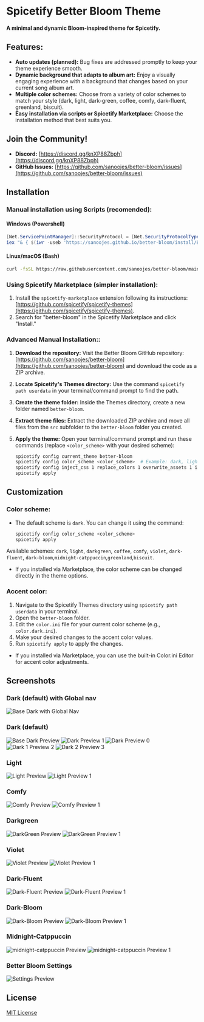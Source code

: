 # **Spicetify Better Bloom Theme**

**A minimal and dynamic Bloom-inspired theme for Spicetify.**

## **Features:**

- **Auto updates (planned):** Bug fixes are addressed promptly to keep your theme experience smooth.
- **Dynamic background that adapts to album art:** Enjoy a visually engaging experience with a background that changes based on your current song album art.
- **Multiple color schemes:** Choose from a variety of color schemes to match your style (dark, light, dark-green, coffee, comfy, dark-fluent, greenland, biscuit).
- **Easy installation via scripts or Spicetify Marketplace:** Choose the installation method that best suits you.

## Join the Community!

- **Discord:** [https://discord.gg/knXP88Zbph](https://discord.gg/knXP88Zbph)
- **GitHub Issues:** [https://github.com/sanoojes/better-bloom/issues](https://github.com/sanoojes/better-bloom/issues)

## **Installation**

### **Manual installation using Scripts (recomended):**

#### **Windows (Powershell)**

```powershell
[Net.ServicePointManager]::SecurityProtocol = [Net.SecurityProtocolType]::Tls12
iex "& { $(iwr -useb 'https://sanoojes.github.io/better-bloom/install/Better-Bloom.ps1') }"
```

#### **Linux/macOS (Bash)**

```sh
curl -fsSL https://raw.githubusercontent.com/sanoojes/better-bloom/main/install/install.sh | sh
```

### **Using Spicetify Marketplace (simpler installation):**

1. Install the `spicetify-marketplace` extension following its instructions: [https://github.com/spicetify/spicetify-themes](https://github.com/spicetify/spicetify-themes).
2. Search for "better-bloom" in the Spicetify Marketplace and click "Install."

### **Advanced Manual Installation:**:

1. **Download the repository:** Visit the Better Bloom GitHub repository: [https://github.com/sanoojes/better-bloom](https://github.com/sanoojes/better-bloom) and download the code as a ZIP archive.
2. **Locate Spicetify's Themes directory:** Use the command `spicetify path userdata` in your terminal/command prompt to find the path.
3. **Create the theme folder:** Inside the Themes directory, create a new folder named `better-bloom`.
4. **Extract theme files:** Extract the downloaded ZIP archive and move all files from the `src` subfolder to the `better-bloom` folder you created.
5. **Apply the theme:** Open your terminal/command prompt and run these commands (replace `<color_scheme>` with your desired scheme):

   ```bash
   spicetify config current_theme better-bloom
   spicetify config color_scheme <color_scheme>  # Example: dark, light, etc.
   spicetify config inject_css 1 replace_colors 1 overwrite_assets 1 inject_theme_js 1
   spicetify apply
   ```

## **Customization**

### **Color scheme:**

- The default scheme is `dark`. You can change it using the command:

  ```bash
  spicetify config color_scheme <color_scheme>
  spicetify apply
  ```

Available schemes: `dark`, `light`, `darkgreen`, `coffee`, `comfy`, `violet`, `dark-fluent`, `dark-bloom`,`midnight-catppuccin`,`greenland`,`biscuit`.

- If you installed via Marketplace, the color scheme can be changed directly in the theme options.

### **Accent color:**

1. Navigate to the Spicetify Themes directory using `spicetify path userdata` in your terminal.
2. Open the `better-bloom` folder.
3. Edit the `color.ini` file for your current color scheme (e.g., `color.dark.ini`).
4. Make your desired changes to the accent color values.
5. Run `spicetify apply` to apply the changes.

- If you installed via Marketplace, you can use the built-in Color.ini Editor for accent color adjustments.

## **Screenshots**

### **Dark (default) with Global nav**

![Base Dark with Global Nav](./assets/images/better-bloom-global-nav.webp)

### **Dark (default)**

![Base Dark Preview](./assets/images/base.webp)
![Dark Preview 1](./assets/images/better-bloom-dark0.webp)
![Dark Preview 0](./assets/images/better-bloom-dark.webp)
![Dark 1 Preview 2](./assets/images/better-bloom-dark1.webp)
![Dark 2 Preview 3](./assets/images/better-bloom-dark2.webp)

### **Light**

![Light Preview](./assets/images/better-bloom-light.webp)
![Light Preview 1](./assets/images/better-bloom-light1.webp)

### **Comfy**

![Comfy Preview](./assets/images/better-bloom-comfy.webp)
![Comfy Preview 1](./assets/images/better-bloom-comfy1.webp)

### **Darkgreen**

![DarkGreen Preview](./assets/images/better-bloom-darkgreen.webp)
![DarkGreen Preview 1](./assets/images/better-bloom-darkgreen1.webp)

### **Violet**

![Violet Preview](./assets/images/better-bloom-violet.webp)
![Violet Preview 1](./assets/images/better-bloom-violet1.webp)

### **Dark-Fluent**

![Dark-Fluent Preview](./assets/images/better-bloom-dark-fluent.webp)
![Dark-Fluent Preview 1](./assets/images/better-bloom-dark-fluent1.webp)

### **Dark-Bloom**

![Dark-Bloom Preview](./assets/images/better-bloom-dark-bloom.webp)
![Dark-Bloom Preview 1](./assets/images/better-bloom-dark-bloom1.webp)

### **Midnight-Catppuccin**

![midnight-catppuccin Preview](./assets/images/better-bloom-midnight-catppuccin.webp)
![midnight-catppuccin  Preview 1](./assets/images/better-bloom-midnight-catppuccin1.webp)

### Better Bloom Settings

![Settings Preview](./assets/images/settings.webp)

## License

[MIT License](LICENSE)
